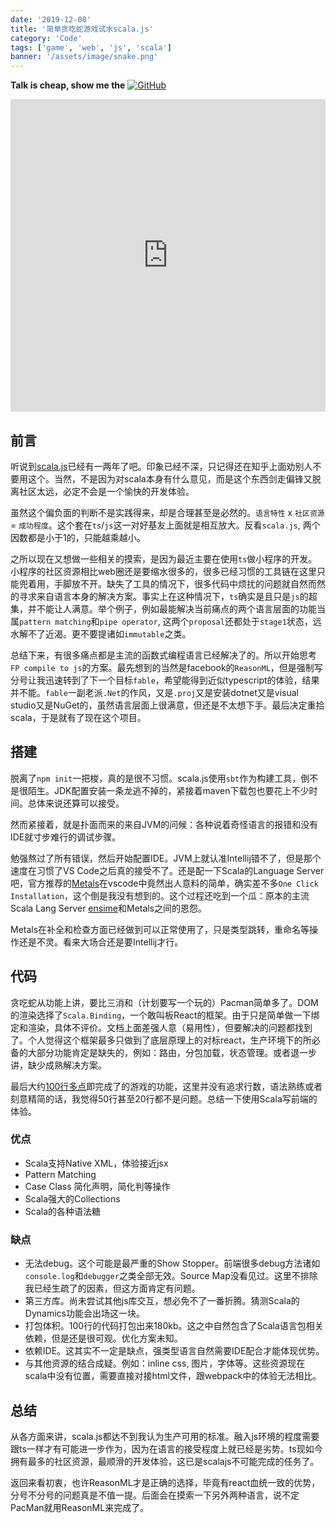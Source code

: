 ```yaml
---
date: '2019-12-08'
title: '简单贪吃蛇游戏试水scala.js'
category: 'Code'
tags: ['game', 'web', 'js', 'scala']
banner: '/assets/image/snake.png'
---
```


**Talk is cheap, show me the** [![GitHub](https://img.shields.io/github/forks/noru/snake.svg?label=Souce%20Code&style=social#nopreview)](https://github.com/noru/snake)

<iframe src="https://blog.xiuz.hu/snake" frameBorder="0" width="100%" height="500" style="max-width:600px;margin-left:50%;transform:translateX(-50%);overflow:hidden;"></iframe>

## 前言

听说到[scala.js](https://www.scala-js.org/)已经有一两年了吧。印象已经不深，只记得还在知乎上面劝别人不要用这个。当然，不是因为对scala本身有什么意见，而是这个东西剑走偏锋又脱离社区太远，必定不会是一个愉快的开发体验。

虽然这个偏负面的判断不是实践得来，却是合理甚至是必然的。`语言特性` x `社区资源` = `成功程度`。这个套在`ts`/`js`这一对好基友上面就是相互放大。反看`scala.js`, 两个因数都是小于1的，只能越乘越小。

之所以现在又想做一些相关的摸索，是因为最近主要在使用`ts`做小程序的开发。小程序的社区资源相比web圈还是要缩水很多的，很多已经习惯的工具链在这里只能兜着用，手脚放不开。缺失了工具的情况下，很多代码中烦扰的问题就自然而然的寻求来自语言本身的解决方案。事实上在这种情况下，`ts`确实是且只是`js`的超集，并不能让人满意。举个例子，例如最能解决当前痛点的两个语言层面的功能当属`pattern matching`和`pipe operator`, 这两个`proposal`还都处于`stage1`状态，远水解不了近渴。更不要提诸如`immutable`之类。

总结下来，有很多痛点都是主流的函数式编程语言已经解决了的。所以开始思考`FP compile to js`的方案。最先想到的当然是facebook的`ReasonML`，但是强制写分号让我迅速转到了下一个目标`fable`，希望能得到近似typescript的体验，结果并不能。`fable`一副老派`.Net`的作风，又是`.proj`又是安装dotnet又是visual studio又是NuGet的，虽然语言层面上很满意，但还是不太想下手。最后决定重拾scala，于是就有了现在这个项目。

## 搭建

脱离了`npm init`一把梭，真的是很不习惯。scala.js使用`sbt`作为构建工具，倒不是很陌生。JDK配置安装一条龙逃不掉的，紧接着maven下载包也要花上不少时间。总体来说还算可以接受。

然而紧接着，就是扑面而来的来自JVM的问候：各种说着奇怪语言的报错和没有IDE就寸步难行的调试步骤。

勉强熬过了所有错误，然后开始配置IDE。JVM上就认准Intellij错不了，但是那个速度在习惯了VS Code之后真的接受不了。还是配一下Scala的Language Server吧，官方推荐的[Metals](https://scalameta.org/metals/)在vscode中竟然出人意料的简单，确实差不多`One Click Installation`，这个倒是我没有想到的。这个过程还吃到一个瓜：原本的主流Scala Lang Server [ensime](https://ensime.github.io/)和Metals之间的恩怨。

Metals在补全和检查方面已经做到可以正常使用了，只是类型跳转，重命名等操作还是不灵。看来大场合还是要Intellij才行。

## 代码

贪吃蛇从功能上讲，要比三消和（计划要写一个玩的）Pacman简单多了。DOM的渲染选择了`Scala.Binding`，一个敢叫板React的框架。由于只是简单做一下绑定和渲染，具体不评价。文档上面差强人意（易用性），但要解决的问题都找到了。个人觉得这个框架最多只做到了底层原理上的对标react，生产环境下的所必备的大部分功能肯定是缺失的，例如：路由，分包加载，状态管理。或者退一步讲，缺少成熟解决方案。

最后大约[100行多点](https://github.com/noru/snake/blob/master/src/main/scala/snake/App.scala)即完成了的游戏的功能，这里并没有追求行数，语法熟练或者刻意精简的话，我觉得50行甚至20行都不是问题。总结一下使用Scala写前端的体验。

### 优点

- Scala支持Native XML，体验接近jsx
- Pattern Matching
- Case Class 简化声明，简化判等操作
- Scala强大的Collections
- Scala的各种语法糖

### 缺点

- 无法debug。这个可能是最严重的Show Stopper。前端很多debug方法诸如`console.log`和`debugger`之类全部无效。Source Map没看见过。这里不排除我已经生疏了的因素，但这方面肯定有问题。
- 第三方库。尚未尝试其他js库交互，想必免不了一番折腾。猜测Scala的Dynamics功能会出场这一块。
- 打包体积。100行的代码打包出来180kb。这之中自然包含了Scala语言包相关依赖，但是还是很可观。优化方案未知。
- 依赖IDE。这其实不一定是缺点，强类型语言自然需要IDE配合才能体现优势。
- 与其他资源的结合成疑。例如：inline css, 图片，字体等。这些资源现在scala中没有位置，需要直接对接html文件，跟webpack中的体验无法相比。

## 总结

从各方面来讲，scala.js都达不到我认为生产可用的标准。融入js环境的程度需要跟ts一样才有可能进一步作为，因为在语言的接受程度上就已经是劣势。ts现如今拥有最多的社区资源，最顺滑的开发体验，这已是scalajs不可能完成的任务了。

返回来看初衷，也许ReasonML才是正确的选择，毕竟有react血统一致的优势，分号不分号的问题真是不值一提。后面会在摸索一下另外两种语言，说不定PacMan就用ReasonML来完成了。
